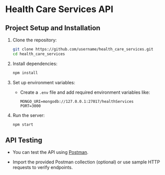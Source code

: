 # Health Care Services API

## Project Setup and Installation
1. Clone the repository:
   ```bash
   git clone https://github.com/username/health_care_services.git
   cd health_care_services
   ```

2. Install dependencies:
   ```bash
   npm install
   ```

3. Set up environment variables:
   - Create a `.env` file and add required environment variables like:
     ```
     MONGO_URI=mongodb://127.0.0.1:27017/healthServices
     PORT=3000
     ```

4. Run the server:
   ```bash
   npm start
   ```

## API Testing
- You can test the API using [Postman](https://www.postman.com/downloads/).
- Import the provided Postman collection (optional) or use sample HTTP requests to verify endpoints.


  ```

